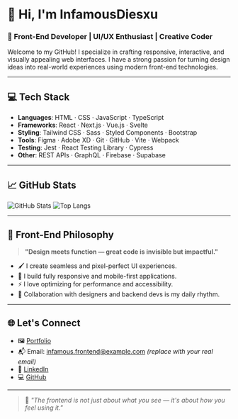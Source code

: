 # 👋 Hi, I'm InfamousDiesxu

### 🎨 Front-End Developer | UI/UX Enthusiast | Creative Coder

Welcome to my GitHub! I specialize in crafting responsive, interactive, and visually appealing web interfaces. I have a strong passion for turning design ideas into real-world experiences using modern front-end technologies.

---

## 💻 Tech Stack

- **Languages**: HTML · CSS · JavaScript · TypeScript
- **Frameworks**: React · Next.js · Vue.js · Svelte
- **Styling**: Tailwind CSS · Sass · Styled Components · Bootstrap
- **Tools**: Figma · Adobe XD · Git · GitHub · Vite · Webpack
- **Testing**: Jest · React Testing Library · Cypress
- **Other**: REST APIs · GraphQL · Firebase · Supabase

---

## 📈 GitHub Stats

![GitHub Stats](https://github-readme-stats.vercel.app/api?username=InfamousDie&show_icons=true&theme=dracula&count_private=true)
![Top Langs](https://github-readme-stats.vercel.app/api/top-langs/?username=InfamousDie&layout=compact&theme=dracula)

---

## 🎯 Front-End Philosophy

> **"Design meets function — great code is invisible but impactful."**

- 🖌️ I create seamless and pixel-perfect UI experiences.
- 📱 I build fully responsive and mobile-first applications.
- ⚡ I love optimizing for performance and accessibility.
- 🤝 Collaboration with designers and backend devs is my daily rhythm.

---

## 🌐 Let's Connect

- 🖼️ [Portfolio](https://your-portfolio-link.com)
- 📬 Email: infamous.frontend@example.com *(replace with your real email)*
- 💼 [LinkedIn](https://linkedin.com/in/InfamousDie)
- 💻 [GitHub](https://github.com/InfamousDie)

---

> 🎨 _"The frontend is not just about what you see — it's about how you feel using it."_
